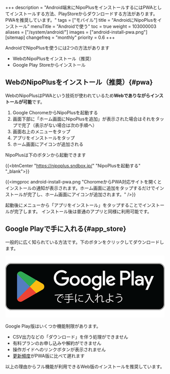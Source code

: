 +++
description = "Android端末にNipoPlusをインストールするにはPWAとしてインストールする方法、PlayStoreからダウンロードする方法があります。PWAを推奨しています。"
tags = ["モバイル"]
title = "AndroidにNipoPlusをインストール"
menuTitle = "Androidで使う"
toc = true
weight = 103000003
aliases = ["/system/android/"]
images = ["android-install-pwa.png"]
[sitemap]
  changefreq = "monthly"
  priority = 0.6
+++

AndroidでNipoPlusを使うには2つの方法があります

- WebのNipoPlusをインストール（推奨）
- Google Play Storeからインストール


## WebのNipoPlusをインストール（推奨）{#pwa}

WebのNipoPlusはPWAという技術が使われているため**Webでありながらインストールが可能**です。

1. Google ChoromeからNipoPlusを起動する
1. 画面下部に「ホーム画面にNipoPlusを追加」が表示された場合はそれをタップで完了（表示がない場合は次の手順へ）
1. 画面右上のメニューをタップ
1. アプリをインストールをタップ
1. ホーム画面にアイコンが追加される

NipoPlusは下のボタンから起動できます

{{<btnCenter "https://nipoplus.sndbox.jp/" "NipoPlusを起動する" "_blank">}}

{{<imgproc android-install-pwa.png "ChoromeからPWA対応サイトを開くとインストールの通知が表示されます。ホーム画面に追加をタップするだけでインストールが完了し、ホーム画面にアイコンが追加されます。" />}}

起動後にメニューから「アプリをインストール」をタップすることでインストールが完了します。
インストール後は普通のアプリと同様に利用可能です。

## Google Playで手に入れる{#app_store}

一般的に広く知られている方法です。下のボタンをクリックしてダウンロードします。

[![google play](google-play-badge.png)](https://play.google.com/store/apps/details?id=jp.sndbox.nipoplus)

Google Play版はいくつか機能制限があります。

- CSV出力などの「ダウンロード」を伴う処理ができません
- 有料プランのお申し込みや解約ができません
- 操作ガイドへのリンクボタンが表示されません
- [更新頻度](/docs/system/release-note/)がPWA版に比べて遅れます

以上の理由からフル機能が利用できるWeb版のインストールを推奨しています。
